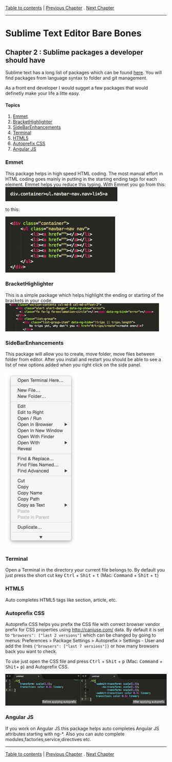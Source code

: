 [Table to contents](README.md) | [Previous Chapter](Ch1.md) . [Next Chapter](Ch3.md)

---
# Sublime Text Editor Bare Bones
## Chapter 2 : Sublime packages a developer should have
Sublime text has a long list of packages which can be found [here](https://packagecontrol.io/browse). You will find packages from language syntax to folder and git management.

As a front end developer I would sugget a few packages that would definetly make your life a litte easy.

#### Topics
1. [Emmet](#emmet)
2. [BracketHighlighter](#brackethighlighter)
3. [SideBarEnhancements](#sidebarenhancements)
4. [Terminal](#terminal)
5. [HTML5](#html5)
6. [Autoprefix CSS](#autoprefix-css)
7. [Angular JS](#angular-js)

### Emmet
This package helps in high speed HTML coding. The most manual effort in HTML coding goes mainly in putting in the starting ending tags for each element. Emmet helps you reduce this typing.
With Emmet you go from this:
<img src="./images/emmet-abbreviation-1.png" alt="Emmet abbreviation"> 

to this:

<img src="./images/emmet-abbreviation-2.png" alt="Emmet abbreviation"> 

### BracketHighlighter
This is a simple package which helps highlight the ending or starting of the brackets in your code. 
<img src="./images/bracket-highlighter.gif" alt="Bracket Highlighter">

### SideBarEnhancements
This package will allow you to create, move folder, move files between folder from editor. After you install and restart you should be able to see a list of new options added when you right click on the side panel.

<img src="./images/side-bar-enhancements.png" alt="Side Bar Enhancements">

### Terminal
Open a Terminal in the directory your current file belongs to. By default you just press the short cut key <kbd>Ctrl</kbd> + <kbd>Shit</kbd> + <kbd>t</kbd> (Mac: <kbd>Command</kbd> +  <kbd>Shit</kbd> + <kbd>t</kbd>)  

### HTML5
Auto completes HTML5 tags like section, article, etc.

### Autoprefix CSS
Autoprefix CSS helps you prefix the CSS file with correct browser vendor prefix for CSS properties using <http://caniuse.com/> data. By default it is set to `"browsers": ["last 2 versions"]` which can be changed by going to menus: Preferences > Package Settings > Autoprefix > Settings - User and add the lines 
`{"browsers": ["last 7 versions"]}` or how many browsers back you want to check. 

To use just open the CSS file and press <kbd>Ctrl</kbd> + <kbd>Shit</kbd> + <kbd>p</kbd> (Mac: <kbd>Command</kbd> +  <kbd>Shit</kbd>+ <kbd>p</kbd>)  and Autoprefix CSS.

<img src="./images/autoprefix.png" alt="Emmet abbreviation"> 

### Angular JS
If you work on Angular JS this package helps auto completes Angular JS attributes starting with ng-*. Also you can auto complete modules,factories,service,directives etc.

---

[Table to contents](README.md) | [Previous Chapter](Ch1.md) . [Next Chapter](Ch3.md)